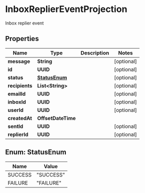 

# InboxReplierEventProjection

Inbox replier event

## Properties

| Name | Type | Description | Notes |
|------------ | ------------- | ------------- | -------------|
|**message** | **String** |  |  [optional] |
|**id** | **UUID** |  |  [optional] |
|**status** | [**StatusEnum**](#StatusEnum) |  |  [optional] |
|**recipients** | **List&lt;String&gt;** |  |  [optional] |
|**emailId** | **UUID** |  |  [optional] |
|**inboxId** | **UUID** |  |  [optional] |
|**userId** | **UUID** |  |  [optional] |
|**createdAt** | **OffsetDateTime** |  |  |
|**sentId** | **UUID** |  |  [optional] |
|**replierId** | **UUID** |  |  [optional] |



## Enum: StatusEnum

| Name | Value |
|---- | -----|
| SUCCESS | &quot;SUCCESS&quot; |
| FAILURE | &quot;FAILURE&quot; |



